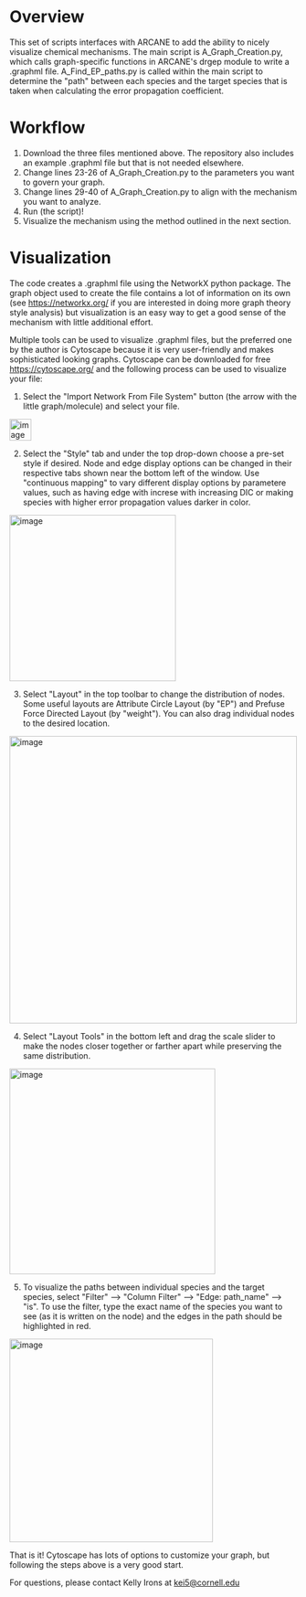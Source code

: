 # Overview

This set of scripts interfaces with ARCANE to add the ability to nicely visualize chemical mechanisms. The main script is A_Graph_Creation.py, which calls graph-specific functions in ARCANE's drgep module to write a .graphml file. A_Find_EP_paths.py is called within the main script to determine the "path" between each species and the target species that is taken when calculating the error propagation coefficient. 


# Workflow 

1. Download the three files mentioned above. The repository also includes an example .graphml file but that is not needed elsewhere.
2. Change lines 23-26 of A_Graph_Creation.py to the parameters you want to govern your graph.
3. Change lines 29-40 of A_Graph_Creation.py to align with the mechanism you want to analyze.
4. Run (the script)!
5. Visualize the mechanism using the method outlined in the next section.


# Visualization

The code creates a .graphml file using the NetworkX python package. The graph object used to create the file contains a lot of information on its own (see https://networkx.org/ if you are interested in doing more graph theory style analysis) but visualization is an easy way to get a good sense of the mechanism with little additional effort.

Multiple tools can be used to visualize .graphml files, but the preferred one by the author is Cytoscape because it is very user-friendly and makes sophisticated looking graphs. Cytoscape can be downloaded for free https://cytoscape.org/ and the following process can be used to visualize your file:

1. Select the "Import Network From File System" button (the arrow with the little graph/molecule) and select your file.
<img width="38" alt="image" src="https://user-images.githubusercontent.com/79431051/159190727-006d8d06-0a73-4d62-b868-2319a71f0e91.png">

2. Select the "Style" tab and under the top drop-down choose a pre-set style if desired. Node and edge display options can be changed in their respective tabs shown near the bottom left of the window. Use "continuous mapping" to vary different display options by parametere values, such as having edge with increse with increasing DIC or making species with higher error propagation values darker in color.

<img width="291" alt="image" src="https://user-images.githubusercontent.com/79431051/159190788-863a0858-e159-4529-b16c-662b3b1a81a5.png">

3. Select "Layout" in the top toolbar to change the distribution of nodes. Some useful layouts are Attribute Circle Layout (by "EP") and Prefuse Force Directed Layout (by "weight"). You can also drag individual nodes to the desired location.

<img width="503" alt="image" src="https://user-images.githubusercontent.com/79431051/159190812-3c3eadea-4f3a-4d6a-8642-6d87c261a757.png">

4. Select "Layout Tools" in the bottom left and drag the scale slider to make the nodes closer together or farther apart while preserving the same distribution.

<img width="360" alt="image" src="https://user-images.githubusercontent.com/79431051/159190842-e3c53c1c-9552-46a1-af65-33ece4349104.png">

5. To visualize the paths between individual species and the target species, select "Filter" --> "Column Filter" --> "Edge: path_name" --> "is". To use the filter, type the exact name of the species you want to see (as it is written on the node) and the edges in the path should be highlighted in red.

<img width="356" alt="image" src="https://user-images.githubusercontent.com/79431051/159190749-648a2b2a-047e-4be8-a793-6b2f1ac08587.png">


That is it! Cytoscape has lots of options to customize your graph, but following the steps above is a very good start.

For questions, please contact Kelly Irons at kei5@cornell.edu

